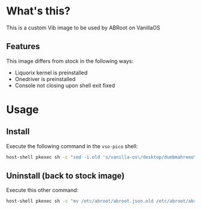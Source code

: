# What's this?
This is a custom Vib image to be used by ABRoot on VanillaOS

## Features
This image differs from stock in the following ways:
- Liquorix kernel is preinstalled
- Onedriver is preinstalled
- Console not closing upon shell exit fixed

# Usage
## Install

Execute the following command in the `vso-pico` shell:
```bash
host-shell pkexec sh -c "sed -i.old 's/vanilla-os\/desktop/dumbmahreeo\/vos-image/g' /etc/abroot/abroot.json && abroot upgrade"
```

## Uninstall (back to stock image)

Execute this other command:
```bash
host-shell pkexec sh -c "mv /etc/abroot/abroot.json.old /etc/abroot/abroot.json && abroot upgrade"
```
